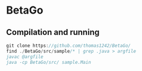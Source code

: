 # BetaGo

## Compilation and running

```javascript
git clone https://github.com/thomas1242/BetaGo/     
find ./BetaGo/src/sample/* | grep .java > argfile
javac @argfile
java -cp BetaGo/src/ sample.Main 

```
